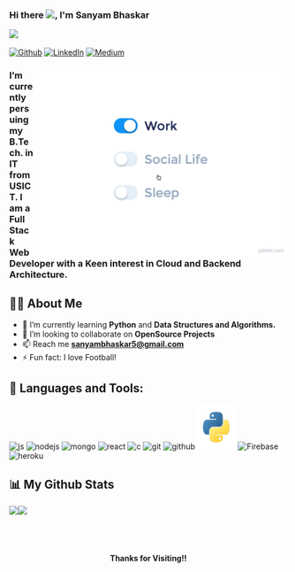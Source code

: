 <!--<h4> Hey there! </h4>
👋 
<img src="https://github-readme-stats.vercel.app/api?username=raksha009&show_icons=true" alt="raksha009" />  -->

### Hi there <img src="https://raw.githubusercontent.com/verma-anushka/verma-anushka/master/gifs/wave.gif" width="30px">, I'm Sanyam Bhaskar

<!--
**raksha009/raksha009** is a ✨ _special_ ✨ repository because its `README.md` (this file) appears on your GitHub profile.

Here are some ideas to get you started:

- 🔭 I’m currently working on ...
- 🌱 I’m currently learning ...
- 👯 I’m looking to collaborate on ...
- 🤔 I’m looking for help with ...
- 💬 Ask me about ...
- 📫 How to reach me: ...
- 😄 Pronouns: ...
- ⚡ Fun fact: ...

<p align="left"> <img src="https://komarev.com/ghpvc/?username=raksha009" alt="raksha009" /> </p>
-->

<!-- Profile View Count and GitStats -->
![](https://komarev.com/ghpvc/?username=sanyam-2001&style=flat) &nbsp;
<!-- [![Github](https://img.shields.io/badge/-raksha009-black?style=flat&labelColor=black&logo=github&logoColor=white)](https://gitstats.me/raksha009) -->
[![Github](https://img.shields.io/badge/GitHub-100000?style=for-the-badge&logo=github&logoColor=white)](https://github.com/sanyam-2001)
[![LinkedIn](https://img.shields.io/badge/LinkedIn-0077B5?style=for-the-badge&logo=linkedin&logoColor=white)](https://www.linkedin.com/in/sanyam-bhaskar-a4308b193/)
[![Medium](https://img.shields.io/badge/Medium-100000?style=for-the-badge&logo=medium&logoColor=white)](https://sanyambhaskar5.medium.com/)

<!-- gif Image -->
<img src="https://github.com/raksha009/Raksha_Readme/blob/main/life_balance.gif" alt="side Image" align="right" width="460" height="auto" />

<h3>
 I’m currently persuing my B.Tech. in IT from USICT. I am a Full Stack Web Developer with a Keen interest in Cloud and Backend Architecture</b>. <br>
 
 
 ## 🙋‍♂️ About Me

- 🌱 I’m currently learning **Python** and **Data Structures and Algorithms.**
- 👯 I’m looking to collaborate on **OpenSource Projects**
- 📫 Reach me **sanyambhaskar5@gmail.com**
- ⚡ Fun fact: I love Football!
</h3>


## 🚀 Languages and Tools:

<p > 
  <img src="https://icongr.am/devicon/javascript-original.svg?size=128&color=currentColor" alt="js" width="70" height="70"/>
 <img src="https://icongr.am/devicon/nodejs-original-wordmark.svg?size=128&color=currentColor" alt="nodejs" width="60" height="70"/> 
  <img src="https://icongr.am/devicon/mongodb-original.svg?size=128&color=currentColor" alt="mongo" width="70" height="80"/>
 <img src="https://icongr.am/devicon/react-original-wordmark.svg?size=128&color=currentColor" alt="react" width="70" height="80"/>
 
 <img src="https://icongr.am/devicon/cplusplus-original.svg?size=128&color=currentColor" alt="c" width="70" height="80"/>
 <img src="https://icongr.am/devicon/git-original.svg?size=129&color=36a1c4" alt="git" width="70" height="80"/> 
 <img src="https://icongr.am/devicon/github-original.svg?size=129&color=36a1c4" alt="github" width="70" height="80"/>
 <img height="80" src="https://raw.githubusercontent.com/github/explore/80688e429a7d4ef2fca1e82350fe8e3517d3494d/topics/python/python.png" width = "70">
  <img src="https://img.icons8.com/color/96/000000/firebase.png" alt="Firebase" width="70" height="80"/>
 <img src="https://icongr.am/devicon/heroku-original.svg?size=128&color=currentColor" alt="heroku" width="70" height="80"/>
 
 
 </p>


 ## 📊 My Github Stats
<p >
 <img align = "left" src="https://github-readme-stats.vercel.app/api?username=sanyam-2001&hide=stars&show_icons=true&theme=dracula&line_height=32">
  <img align = " right" src="https://github-readme-stats.vercel.app/api/top-langs/?username=sanyam-2001&theme=dracula">
 
</p>
<br> <br>
<h4 align="center"> Thanks for Visiting!!</h4>
